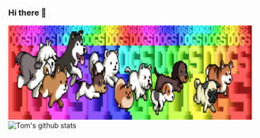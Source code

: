 ### Hi there 👋

<img src="./images/omfgdogs.gif" width="493" height="190"/>![Tom's github stats](https://github-readme-stats.vercel.app/api?username=TomWBush&count_private=true&theme=flag-india)


<!--
**TomWBush/TomWBush** is a ✨ _special_ ✨ repository because its `README.md` (this file) appears on your GitHub profile.

Here are some ideas to get you started:

- 🔭 I’m currently working on ...
- 🌱 I’m currently learning ...
- 👯 I’m looking to collaborate on ...
- 🤔 I’m looking for help with ...
- 💬 Ask me about ...
- 📫 How to reach me: ...
- 😄 Pronouns: ...
- ⚡ Fun fact: ...
-->

